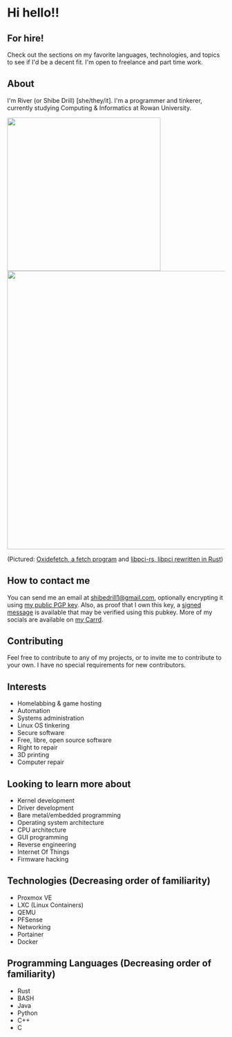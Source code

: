 # Hi hello!!
## For hire!
Check out the sections on my favorite languages, technologies, and topics to see if I'd be a decent fit. I'm open to freelance and part time work.
## About
I'm River (or Shibe Drill) [she/they/it]. I'm a programmer and tinkerer, currently studying Computing & Informatics at Rowan University.  
<p float="center">
  <img src="https://github.com/user-attachments/assets/1d43d407-2e0e-4c4a-9e80-8e9779ffa7bb" width=355>
  <img src="https://github.com/user-attachments/assets/91e9d32e-3fbc-472a-87d4-494c0b613090" width=645>
</p>

(Pictured: [Oxidefetch, a fetch program](https://github.com/shibedrill/oxidefetch) and [libpci-rs, libpci rewritten in Rust](https://github.com/gibsonpil/libpci-rs)) 

## How to contact me
You can send me an email at [shibedrill1@gmail.com](mailto://shibedrill1@gmail.com), optionally encrypting it using [my public PGP key](River_0x945EFAA2_public.asc). Also, as proof that I own this key, a [signed message](signed_message.txt) is available that may be verified using this pubkey. More of my socials are available on [my Carrd](https://riverdev.carrd.co).  

## Contributing
Feel free to contribute to any of my projects, or to invite me to contribute to your own. I have no special requirements for new contributors.  

## Interests
- Homelabbing & game hosting
- Automation
- Systems administration
- Linux OS tinkering
- Secure software
- Free, libre, open source software
- Right to repair
- 3D printing
- Computer repair

## Looking to learn more about
- Kernel development
- Driver development
- Bare metal/embedded programming
- Operating system architecture
- CPU architecture
- GUI programming
- Reverse engineering
- Internet Of Things
- Firmware hacking

## Technologies (Decreasing order of familiarity)
- Proxmox VE
- LXC (Linux Containers)
- QEMU
- PFSense
- Networking
- Portainer
- Docker

## Programming Languages (Decreasing order of familiarity)
- Rust
- BASH
- Java
- Python
- C++
- C
